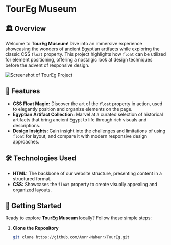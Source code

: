 # TourEg Museum

## 🏛️ Overview

Welcome to **TourEg Museum**! Dive into an immersive experience showcasing the wonders of ancient Egyptian artifacts while exploring the classic CSS `float` property. This project highlights how `float` can be utilized for element positioning, offering a nostalgic look at design techniques before the advent of responsive design.

![Screenshot of TourEg Project](https://github.com/Amrr-Maherr/TourEg/blob/master/readme-images/TourEg%20and%204%20more%20pages%20-%20Personal%20-%20Microsoft%E2%80%8B%20Edge%208_18_2024%207_01_57%20PM.png?raw=true)

## 🌟 Features

- **CSS Float Magic:** Discover the art of the `float` property in action, used to elegantly position and organize elements on the page.
- **Egyptian Artifact Collection:** Marvel at a curated selection of historical artifacts that bring ancient Egypt to life through rich visuals and descriptions.
- **Design Insights:** Gain insight into the challenges and limitations of using `float` for layout, and compare it with modern responsive design approaches.

## 🛠 Technologies Used

- **HTML:** The backbone of our website structure, presenting content in a structured format.
- **CSS:** Showcases the `float` property to create visually appealing and organized layouts.

## 🚀 Getting Started

Ready to explore **TourEg Museum** locally? Follow these simple steps:

1. **Clone the Repository**

   ```bash
   git clone https://github.com/Amrr-Maherr/TourEg.git
